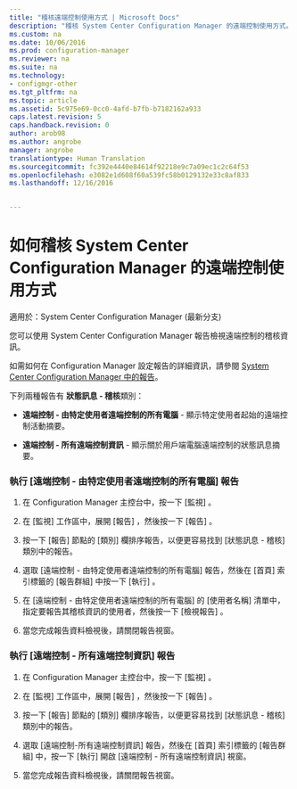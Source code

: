 ```yaml
---
title: "稽核遠端控制使用方式 | Microsoft Docs"
description: "稽核 System Center Configuration Manager 的遠端控制使用方式。"
ms.custom: na
ms.date: 10/06/2016
ms.prod: configuration-manager
ms.reviewer: na
ms.suite: na
ms.technology:
- configmgr-other
ms.tgt_pltfrm: na
ms.topic: article
ms.assetid: 5c975e69-0cc0-4afd-b7fb-b7182162a933
caps.latest.revision: 5
caps.handback.revision: 0
author: arob98
ms.author: angrobe
manager: angrobe
translationtype: Human Translation
ms.sourcegitcommit: fc392e4440e84614f92218e9c7a09ec1c2c64f53
ms.openlocfilehash: e3082e1d608f60a539fc58b0129132e33c8af833
ms.lasthandoff: 12/16/2016


---
```

# <a name="how-to-audit-remote-control-usage-in-system-center-configuration-manager"></a>如何稽核 System Center Configuration Manager 的遠端控制使用方式

適用於：System Center Configuration Manager (最新分支)

您可以使用 System Center Configuration Manager 報告檢視遠端控制的稽核資訊。  

 如需如何在 Configuration Manager 設定報告的詳細資訊，請參閱 [System Center Configuration Manager 中的報告](../../../../core/servers/manage/reporting.md)。  

 下列兩種報告有 **狀態訊息 - 稽核**類別：  

-   **遠端控制 - 由特定使用者遠端控制的所有電腦** - 顯示特定使用者起始的遠端控制活動摘要。  

-   **遠端控制 - 所有遠端控制資訊** - 顯示關於用戶端電腦遠端控制的狀態訊息摘要。  

### <a name="to-run-the-report-remote-control---all-computers-remote-controlled-by-a-specific-user"></a>執行 [遠端控制 - 由特定使用者遠端控制的所有電腦] 報告  

1.  在 Configuration Manager 主控台中，按一下 [監視] 。  

2.  在 [監視]  工作區中，展開 [報告] ，然後按一下 [報告] 。  

3.  按一下 [報告]  節點的 [類別]  欄排序報告，以便更容易找到 [狀態訊息 - 稽核] 類別中的報告。  

4.  選取 [遠端控制 - 由特定使用者遠端控制的所有電腦] 報告，然後在 [首頁]  索引標籤的 [報告群組] 中按一下 [執行] 。  

5.  在 [遠端控制 - 由特定使用者遠端控制的所有電腦]  的 [使用者名稱] 清單中，指定要報告其稽核資訊的使用者，然後按一下 [檢視報告] 。  

6.  當您完成報告資料檢視後，請關閉報告視窗。  

### <a name="to-run-the-report-remote-control---all-remote-control-information"></a>執行 [遠端控制 - 所有遠端控制資訊] 報告  

1.  在 Configuration Manager 主控台中，按一下 [監視] 。  

2.  在 [監視]  工作區中，展開 [報告] ，然後按一下 [報告] 。  

3.  按一下 [報告]  節點的 [類別]  欄排序報告，以便更容易找到 [狀態訊息 - 稽核] 類別中的報告。  

4.  選取 [遠端控制-所有遠端控制資訊] 報告，然後在 [首頁]  索引標籤的 [報告群組] 中，按一下 [執行]  開啟 [遠端控制 - 所有遠端控制資訊]  視窗。  

5.  當您完成報告資料檢視後，請關閉報告視窗。  


